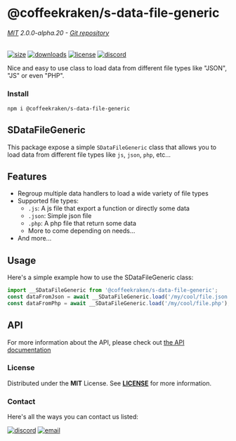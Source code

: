 <!-- This file has been generated using
     the "@coffeekraken/s-markdown-builder" package.
     !!! Do not edit it directly... -->


<!-- header -->
# @coffeekraken/s-data-file-generic

###### [MIT](./license) 2.0.0-alpha.20 - [Git repository]()

<!-- shields -->
[![size](https://shields.io/bundlephobia/min/@coffeekraken/s-data-file-generic?style=for-the-badge)](https://www.npmjs.com/package/@coffeekraken/s-data-file-generic)
[![downloads](https://shields.io/npm/dm/@coffeekraken/s-data-file-generic?style=for-the-badge)](https://www.npmjs.com/package/@coffeekraken/s-data-file-generic)
[![license](https://shields.io/npm/l/@coffeekraken/s-data-file-generic?style=for-the-badge)](./LICENSE)
[![discord](https://img.shields.io/discord/940362961682333767?color=5100FF&amp;label=Join%20us%20on%20Discord&amp;style=for-the-badge)](https://discord.gg/HzycksDJ)

<!-- description -->
Nice and easy to use class to load data from different file types like &quot;JSON&quot;, &quot;JS&quot; or even &quot;PHP&quot;.

<!-- install -->
### Install

```shell
npm i @coffeekraken/s-data-file-generic

```

<!-- body -->

<!--
/**
* @name            README
* @namespace       doc
* @type            Markdown
* @platform        md
* @status          wip
* @menu            Documentation           /doc/readme
*
* @since           2.0.0
* @author    Olivier Bossel <olivier.bossel@gmail.com> (https://coffeekraken.io)
*/
-->

## SDataFileGeneric

This package expose a simple `SDataFileGeneric` class that allows you to load data from different file types like `js`, `json`, `php`, etc...

## Features

-   Regroup multiple data handlers to load a wide variety of file types
-   Supported file types:
    -   `.js`: A js file that export a function or directly some data
    -   `.json`: Simple json file
    -   `.php`: A php file that return some data
    -   More to come depending on needs...
-   And more...

## Usage

Here's a simple example how to use the SDataFileGeneric class:

```js
import __SDataFileGeneric from '@coffeekraken/s-data-file-generic';
const dataFromJson = await __SDataFileGeneric.load('/my/cool/file.json');
const dataFromPhp = await __SDataFileGeneric.load('/my/cool/file.php');

```

## API

For more information about the API, please check out [the API documentation](/api/@coffeekraken.s-data-file-generic.node.SDataFileGeneric)


<!-- license -->
### License

Distributed under the **MIT** License. See **[LICENSE](./license)** for more information.

<!-- contact -->
### Contact

Here's all the ways you can contact us listed:

[![discord](https://img.shields.io/badge/Join%20us%20on%20discord-Join-blueviolet?style=[config.shieldsio.style]&amp;logo=discord)](https://discord.gg/HzycksDJ)
[![email](https://img.shields.io/badge/Email%20us-Go-green?style=[config.shieldsio.style]&amp;logo=Mail.Ru)](mailto:olivier.bossel@gmail.com)

